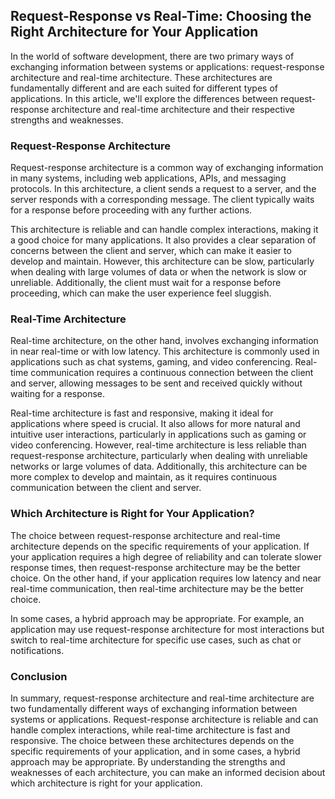 ## Request-Response vs Real-Time: Choosing the Right Architecture for Your Application

In the world of software development, there are two primary ways of exchanging information between systems or applications: request-response architecture and real-time architecture. These architectures are fundamentally different and are each suited for different types of applications. In this article, we'll explore the differences between request-response architecture and real-time architecture and their respective strengths and weaknesses.

### Request-Response Architecture

Request-response architecture is a common way of exchanging information in many systems, including web applications, APIs, and messaging protocols. In this architecture, a client sends a request to a server, and the server responds with a corresponding message. The client typically waits for a response before proceeding with any further actions.

This architecture is reliable and can handle complex interactions, making it a good choice for many applications. It also provides a clear separation of concerns between the client and server, which can make it easier to develop and maintain. However, this architecture can be slow, particularly when dealing with large volumes of data or when the network is slow or unreliable. Additionally, the client must wait for a response before proceeding, which can make the user experience feel sluggish.

### Real-Time Architecture

Real-time architecture, on the other hand, involves exchanging information in near real-time or with low latency. This architecture is commonly used in applications such as chat systems, gaming, and video conferencing. Real-time communication requires a continuous connection between the client and server, allowing messages to be sent and received quickly without waiting for a response.

Real-time architecture is fast and responsive, making it ideal for applications where speed is crucial. It also allows for more natural and intuitive user interactions, particularly in applications such as gaming or video conferencing. However, real-time architecture is less reliable than request-response architecture, particularly when dealing with unreliable networks or large volumes of data. Additionally, this architecture can be more complex to develop and maintain, as it requires continuous communication between the client and server.

### Which Architecture is Right for Your Application?

The choice between request-response architecture and real-time architecture depends on the specific requirements of your application. If your application requires a high degree of reliability and can tolerate slower response times, then request-response architecture may be the better choice. On the other hand, if your application requires low latency and near real-time communication, then real-time architecture may be the better choice.

In some cases, a hybrid approach may be appropriate. For example, an application may use request-response architecture for most interactions but switch to real-time architecture for specific use cases, such as chat or notifications.

### Conclusion

In summary, request-response architecture and real-time architecture are two fundamentally different ways of exchanging information between systems or applications. Request-response architecture is reliable and can handle complex interactions, while real-time architecture is fast and responsive. The choice between these architectures depends on the specific requirements of your application, and in some cases, a hybrid approach may be appropriate. By understanding the strengths and weaknesses of each architecture, you can make an informed decision about which architecture is right for your application.
